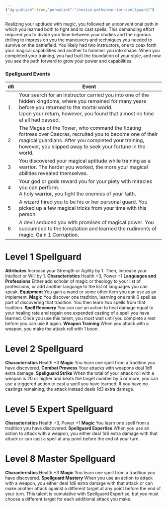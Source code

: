 ```yaml
---
{"dg-publish":true,"permalink":"/novice-paths/warrior-spellguard/"}
---
```


Realizing your aptitude with magic, you followed an unconventional path in which you learned both to fight and to cast spells. This demanding effort required you to divide your time between your studies and the rigorous drilling to impress on you the maneuvers and techniques you needed to survive on the battlefield. You likely had two instructors, one to coax forth your magical capabilities and another to hammer you into shape. When you completed your training, you had built the foundation of your style, and now you see the path forward to grow your power and capabilities.
### Spellguard Events

| d6  | Event                                                                                                                                                                                                                                |
| --- | ------------------------------------------------------------------------------------------------------------------------------------------------------------------------------------------------------------------------------------ |
| 1   | Your search for an instructor carried you into one of the hidden kingdoms, where you remained for many years before you returned to the mortal world.<br>Upon your return, however, you found that almost no time at all had passed. |
| 2   | The Mages of the Tower, who command the floating fortress over Caecras, recruited you to become one of their magical guardians. After you completed your training, however, you slipped away to seek your fortune in the world.      |
| 3   | You discovered your magical aptitude while training as a warrior. The harder you worked, the more your magical abilities revealed themselves.                                                                                        |
| 4   | Your god or gods reward you for your piety with miracles you can perform.<br>A holy warrior, you fight the enemies of your faith.                                                                                                    |
| 5   | A wizard hired you to be his or her personal guard. You picked up a few magical tricks from your time with this person.                                                                                                              |
| 6   | A devil seduced you with promises of magical power. You succumbed to the temptation and learned the rudiments of magic. Gain 1 Corruption.                                                                                           |
# Level 1 Spellguard
**Attributes** Increase your Strength or Agility by 1. Then, increase your Intellect or Will by 1.
**Characteristics** Health +3, Power +1
**Languages and Professions** Either add scholar of magic or theology to your list of professions, or add another language to the list of languages you can speak.
**Equipment** You gain a wand or some other item you can use as an implement.
**Magic** You discover one tradition, learning one rank 0 spell as part of discovering that tradition. You then learn two spells from that tradition.
**Spell Recovery** You can use an action to heal damage equal to your healing rate and regain one expended casting of a spell you have learned. Once you use this talent, you must wait until you complete a rest before you can use it again.
**Weapon Training** When you attack with a weapon, you make the attack roll with 1 boon.
# Level 2 Spellguard
**Characteristics** Health +3
**Magic** You learn one spell from a tradition you have discovered.
**Combat Prowess** Your attacks with weapons deal 1d6 extra damage.
**Spellguard Strike** When the total of your attack roll with a weapon is 20 or higher and beats the target number by 5 or more, you can use a triggered action to cast a spell you have learned. If you have no castings remaining, the attack instead deals 1d3 extra damage.
# Level 5 Expert Spellguard
**Characteristics** Health +3, Power +1
**Magic** You learn one spell from a tradition you have discovered.
**Spellguard Expertise** When you use an action to attack with a weapon, you either deal 1d6 extra damage with that attack or can cast a spell at any point before the end of your turn.
# Level 8 Master Spellguard
**Characteristics** Health +3
**Magic** You learn one spell from a tradition you have discovered.
**Spellguard Mastery** When you use an action to attack with a weapon, you either deal 1d6 extra damage with that attack or can make another attack against a different target at any point before the end of your turn. This talent is cumulative with Spellguard Expertise, but you must choose a different target for each additional attack you make.